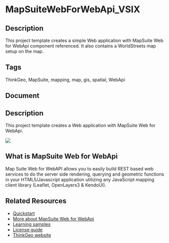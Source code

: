 # MapSuiteWebForWebApi_VSIX

## Description

This project template creates a simple Web application with MapSuite Web for WebApi component referenced. It also contains a WorldStreets map setup on the map.

## Tags

ThinkGeo, MapSuite, mapping, map, gis, spatial, WebApi

## Document

<!DOCTYPE html><html><head><title></title></head><body><section><h1>Description</h1><p>This project template creates a Web application with MapSuite Web for WebApi.</p><img src="https://github.com/ThinkGeo/HelloWorldSample-ForWebApi/raw/master/Screenshot.png"></section><section><h1>What is MapSuite Web for WebApi</h1><p>Map Suite Web for WebAPI allows you to easily build REST based web services to do the server side rendering, querying and geometric functions in your HTML5/Javascript application utilizing any JavaScript mapping client library (Leaflet, OpenLayers3 &amp; KendoUI).</p></section><section><h1>Related Resources</h1><ul><li><a href="http://wiki.thinkgeo.com/wiki/map_suite_web_for_webapi_quick_start_guide">Quickstart</a></li><li><a href="http://wiki.thinkgeo.com/wiki/map_suite_web_for_webapi">More about MapSuite Web for WebApi</a></li><li><a href="http://wiki.thinkgeo.com/wiki/map_suite_web_for_webapi_all_samples">Learning samples</a></li><li><a href="http://wiki.thinkgeo.com/wiki/map_suite_license_guide#map_suite_for_web_webforms_mvc_webapi">License guide</a></li><li><a href="http://www.thinkgeo.com">ThinkGeo website</a></li></ul></section></body></html>